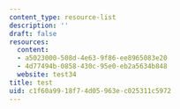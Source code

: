 ```yaml
---
content_type: resource-list
description: ''
draft: false
resources:
  content:
  - a5023000-508d-4e63-9f86-ee8965083e20
  - 4d77494b-0858-430c-95e0-eb2a5634b848
  website: test34
title: test
uid: c1f60a99-18f7-4d05-963e-c025311c5972
---
```

